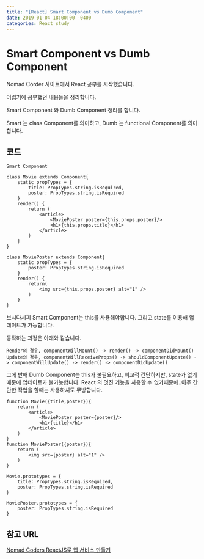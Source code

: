 ```yaml
---
title: "[React] Smart Component vs Dumb Component"
date: 2019-01-04 18:00:00 -0400
categories: React study
---
```


Smart Component vs Dumb Component
=============

Nomad Corder 사이트에서 React 공부를 시작했습니다.

어렵기에 공부했던 내용들을 정리합니다.

Smart Component 와 Dumb Component 정리를 합니다.

Smart 는 class Component를 의미하고,  Dumb 는 functional Component를 의미합니다.


코드
----
```
Smart Component

class Movie extends Component{
    static propTypes = {
        title: PropTypes.string.isRequired,
        poster: PropTypes.string.isRequired
    }
    render() {
        return (
            <article>
                <MoviePoster poster={this.props.poster}/>
                <h1>{this.props.title}</h1>
            </article>
        )
    }
}

class MoviePoster extends Component{
    static propTypes = {
        poster: PropTypes.string.isRequired
    }
    render() {
        return(
            <img src={this.props.poster} alt="1" /> 
        )
    }
}
```
보시다시피 Smart Component는 this를 사용해야합니다.
그리고 state를 이용해 업데이트가 가능합니다.

동작하는 과정은 아래와 같습니다.

```
Render의 경우, componentWillMount() -> render() -> componentDidMount()
Update의 경우, componentWillReceiveProps() -> shouldComponentUpdate() -> componentWillUpdate() -> render() -> componentDidUpdate()
```


그에 반해 Dumb Component는 this가 불필요하고, 비교적 간단하지만, state가 없기 때문에 업데이트가 불가능합니다.
React 의 멋진 기능을 사용할 수 없기때문에..아주 간단한 작업을 할때는 사용하셔도 무방합니다.

```
function Movie({title,poster}){
    return (
        <article>
            <MoviePoster poster={poster}/>
            <h1>{title}</h1>
        </article>
    )
}
function MoviePoster({poster}){
    return (
        <img src={poster} alt="1" /> 
    )
}

Movie.prototypes = {
    title: PropTypes.string.isRequired,
    poster: PropTypes.string.isRequired
}

MoviePoster.prototypes = {
    poster: PropTypes.string.isRequired
}

```




참고 URL
-------
[Nomad Coders ReactJS로 웹 서비스 만들기](https://academy.nomadcoders.co/courses/216871/lectures/3368679)
